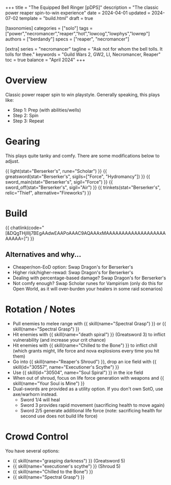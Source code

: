 +++
title = "The Equipped Bell Ringer [pDPS]"
description = "The classic power reaper spin-to-win experience"
date = 2024-04-01
updated = 2024-07-02
template = "build.html"
draft = true

[taxonomies]
categories = ["solo"]
tags = ["power","necromancer","reaper","hot","lowcog","lowphys","lowrep"]
authors = ["berdandy"]
specs = ["reaper", "necromancer"]

[extra]
series = "necromancer"
tagline = "Ask not for whom the bell tolls. It tolls for thee."
keywords = "Guild Wars 2, GW2, LI, Necromancer, Reaper"
toc = true
balance = "April 2024"
+++

# Overview 

Classic power reaper spin to win playstyle. Generally speaking, this plays like:

- Step 1: Prep (with abilities/wells)
- Step 2: Spin
- Step 3: Repeat

# Gearing

This plays quite tanky and comfy. There are some modifications below to adjust.

{{ light(stat="Berserker's", rune="Scholar") }}
{{ greatsword(stat="Berserker's", sigils=["Force", "Hydromancy"]) }}
{{ sword_main(stat="Berserker's", sigil="Force") }}
{{ sword_off(stat="Berserker's", sigil="Air") }}
{{ trinkets(stat="Berserker's", relic="Thief", alternative="Fireworks") }}

# Build

{{ chatlink(code="[&DQgTHjIlIj7BEgAAdwEAAPoAAAC9AQAAAxMAAAAAAAAAAAAAAAAAAAAAAAA=]") }}

## Alternatives and why...

- Cheaper/non-EoD option: Swap Dragon's for Berserker's
- Higher risk/higher-rewad: Swap Dragon's for Berserker's
- Dealing with percentage-based damage? Swap Dragon's for Berserker's
- Not comfy enough? Swap Scholar runes for Vampirism (only do this for Open World, as it will over-burden your healers in some raid scenarios)

# Rotation / Notes

- Pull enemies to melee range with {{ skill(name="Spectral Grasp") }} or {{ skill(name="Spectral Grasp") }}
- Hit enemies with {{ skill(name="death spiral") }} (Greatsword 3) to inflict vulnerability (and increase your crit chance)
- Hit enemies with {{ skill(name="Chilled to the Bone") }} to inflict chill (which grants might, life force and nova explosions every time you hit them)
- Go into {{ skill(name="Reaper's Shroud") }}, drop an ice field with {{ skill(id="30557", name="Executioner's Scythe") }}
- Use {{ skill(id="30504", name="Soul Spiral") }} in the ice field
- When out of shroud, focus on life force generation with weapons and {{ skill(name="Your Soul is Mine") }}
- Dual-swords are provided as a utility option. If you don't own SotO, use axe/warhorn instead.
  - Sword 1/4 will heal
  - Sword 3 provides rapid movement (sacrificing health to move again)
  - Sword 2/5 generate additional life force (note: sacrificing health for second use does not build life force)

# Crowd Control

You have several options:

- {{ skill(name="grasping darkness") }} (Greatsword 5)
- {{ skill(name="executioner's scythe") }} (Shroud 5)
- {{ skill(name="Chilled to the Bone") }}
- {{ skill(name="Spectral Grasp") }}
